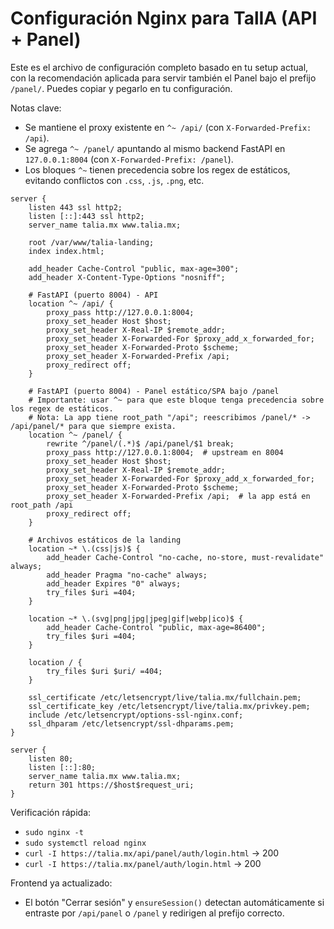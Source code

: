 # Configuración Nginx para TalIA (API + Panel)

Este es el archivo de configuración completo basado en tu setup actual, con la recomendación aplicada para servir también el Panel bajo el prefijo `/panel/`. Puedes copiar y pegarlo en tu configuración.

Notas clave:
- Se mantiene el proxy existente en `^~ /api/` (con `X-Forwarded-Prefix: /api`).
- Se agrega `^~ /panel/` apuntando al mismo backend FastAPI en `127.0.0.1:8004` (con `X-Forwarded-Prefix: /panel`).
- Los bloques `^~` tienen precedencia sobre los regex de estáticos, evitando conflictos con `.css`, `.js`, `.png`, etc.

```nginx
server {
    listen 443 ssl http2;
    listen [::]:443 ssl http2;
    server_name talia.mx www.talia.mx;

    root /var/www/talia-landing;
    index index.html;

    add_header Cache-Control "public, max-age=300";
    add_header X-Content-Type-Options "nosniff";

    # FastAPI (puerto 8004) - API
    location ^~ /api/ {
        proxy_pass http://127.0.0.1:8004;
        proxy_set_header Host $host;
        proxy_set_header X-Real-IP $remote_addr;
        proxy_set_header X-Forwarded-For $proxy_add_x_forwarded_for;
        proxy_set_header X-Forwarded-Proto $scheme;
        proxy_set_header X-Forwarded-Prefix /api;
        proxy_redirect off;
    }

    # FastAPI (puerto 8004) - Panel estático/SPA bajo /panel
    # Importante: usar ^~ para que este bloque tenga precedencia sobre los regex de estáticos.
    # Nota: La app tiene root_path "/api"; reescribimos /panel/* -> /api/panel/* para que siempre exista.
    location ^~ /panel/ {
        rewrite ^/panel/(.*)$ /api/panel/$1 break;
        proxy_pass http://127.0.0.1:8004;  # upstream en 8004
        proxy_set_header Host $host;
        proxy_set_header X-Real-IP $remote_addr;
        proxy_set_header X-Forwarded-For $proxy_add_x_forwarded_for;
        proxy_set_header X-Forwarded-Proto $scheme;
        proxy_set_header X-Forwarded-Prefix /api;  # la app está en root_path /api
        proxy_redirect off;
    }

    # Archivos estáticos de la landing
    location ~* \.(css|js)$ {
        add_header Cache-Control "no-cache, no-store, must-revalidate" always;
        add_header Pragma "no-cache" always;
        add_header Expires "0" always;
        try_files $uri =404;
    }

    location ~* \.(svg|png|jpg|jpeg|gif|webp|ico)$ {
        add_header Cache-Control "public, max-age=86400";
        try_files $uri =404;
    }

    location / {
        try_files $uri $uri/ =404;
    }

    ssl_certificate /etc/letsencrypt/live/talia.mx/fullchain.pem;
    ssl_certificate_key /etc/letsencrypt/live/talia.mx/privkey.pem;
    include /etc/letsencrypt/options-ssl-nginx.conf;
    ssl_dhparam /etc/letsencrypt/ssl-dhparams.pem;
}

server {
    listen 80;
    listen [::]:80;
    server_name talia.mx www.talia.mx;
    return 301 https://$host$request_uri;
}
```

Verificación rápida:
- `sudo nginx -t`
- `sudo systemctl reload nginx`
- `curl -I https://talia.mx/api/panel/auth/login.html` → 200
- `curl -I https://talia.mx/panel/auth/login.html` → 200

Frontend ya actualizado:
- El botón "Cerrar sesión" y `ensureSession()` detectan automáticamente si entraste por `/api/panel` o `/panel` y redirigen al prefijo correcto.
